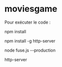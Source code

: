 # moviesgame

Pour exécuter le code :

npm install

npm install -g http-server

node fuse.js --production

http-server